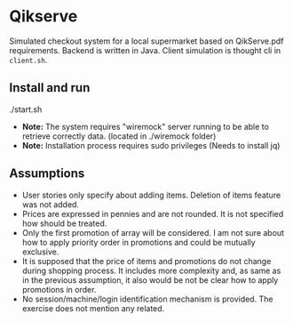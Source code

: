 # Qikserve

Simulated checkout system for a local supermarket based on QikServe.pdf requirements. Backend is written in Java. Client simulation is thought cli in `client.sh`.

## Install and run

./start.sh

- **Note:** The system requires "wiremock" server running to be able to retrieve correctly data. (located in ./wiremock folder)
- **Note:** Installation process requires sudo privileges (Needs to install jq)

## Assumptions 

- User stories only specify about adding items. Deletion of items feature was not added.
- Prices are expressed in pennies and are not rounded. It is not specified how should be treated.
- Only the first promotion of array will be considered. I am not sure about how to apply priority order in promotions and could be mutually exclusive.
- It is supposed that the price of items and promotions do not change during shopping process. It includes more complexity and, as same as in the previous assumption, it also would be not be clear how to apply promotions in order.
- No session/machine/login identification mechanism is provided. The exercise does not mention any related.
